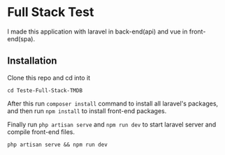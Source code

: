 # Full Stack Test

 I made this application with laravel in back-end(api) and vue in front-end(spa).

## Installation

Clone this repo and cd into it

```
cd Teste-Full-Stack-TMDB 
```
After this run ``` composer install ``` command to install all laravel's packages, and then run ```npm install``` to install front-end packages.

Finally run ```php artisan serve``` and ```npm run dev``` to start laravel server and compile front-end files.

```
php artisan serve && npm run dev
```

